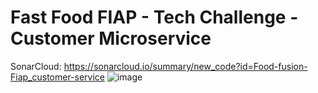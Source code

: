 # Fast Food FIAP - Tech Challenge - Customer Microservice

SonarCloud: https://sonarcloud.io/summary/new_code?id=Food-fusion-Fiap_customer-service
![image](https://github.com/user-attachments/assets/ab8acb89-bbbc-48be-b3cd-2c1eb74f8527)

